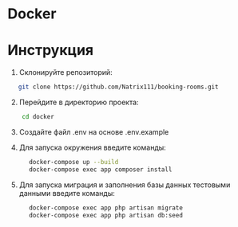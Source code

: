 # Docker

# Инструкция

1. Склонируйте репозиторий:

```bash
   git clone https://github.com/Natrix111/booking-rooms.git
```

2. Перейдите в директорию проекта:

```bash
    cd docker
```

3. Создайте файл .env на основе .env.example

4. Для запуска окружения введите команды:
```bash
      docker-compose up --build
      docker-compose exec app composer install
```

5. Для запуска миграция и заполнения базы данных тестовыми данными введите команды:
```bash
      docker-compose exec app php artisan migrate
      docker-compose exec app php artisan db:seed
```